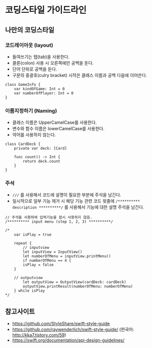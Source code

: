 # 코딩스타일 가이드라인

## 나만의 코딩스타일


### 코드레이아웃 (layout)
- 들여쓰기는 탭(tab)을 사용한다.
- 콜론(colon) 사용 시 오른쪽에만 공백을 둔다.
- 단어 단위로 공백을 둔다.
- 구문의 중괄호(culry bracket) 시작은 클래스 이름과 공백 다음에 이어쓴다.
```
class GameInfo {
    var kindOfGame: Int = 0
    var numberOfPlayer: Int = 0
}
```

### 이름지정하기 (Naming)
- 클래스 이름은 UpperCamelCase를 사용한다.
- 변수와 함수 이름은 lowerCamelCase를 사용한다.
- 약어를 사용하지 않는다.

```
class CardDeck {
    private var deck: [Card]

    func count() -> Int {
        return deck.count
    }
}
```

### 주석
- `///` 를 사용해서 코드에 설명이 필요한 부분에 주석을 남긴다.
- 일시적으로 일부 기능 제거 시 해당 기능 관련 코드 윗줄에 `/********** description **********/` 를 사용해서 기능에 대한 설명 주석을 남긴다.
```
// 주석을 사용하여 입력기능을 잠시 사용하지 않음.
/********** input menu (step 1, 2, 3) **********/

/*
    var isPlay = true

    repeat {
        // inputview
        let inputView = InputView()
        let numberOfMenu = inputView.printMenu()
        if numberOfMenu == 4 {
        isPlay = false
    }

    // outputview
        let outputView = OutputView(cardDeck: cardDeck)
        outputView.printResult(numberOfMenu: numberOfMenu)
    } while isPlay
*/
```

## 참고사이트
- https://github.com/StyleShare/swift-style-guide
- https://github.com/raywenderlich/swift-style-guide/
  (한국어: http://kka7.tistory.com/59)
- https://swift.org/documentation/api-design-guidelines/
